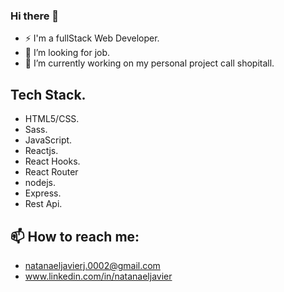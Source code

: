 ### Hi there 👋

- ⚡ I'm a fullStack Web Developer.
- 🌱 I’m looking for job.
- 🔭 I’m currently working on my personal project call shopitall.

## Tech Stack.
- HTML5/CSS.
- Sass.
- JavaScript.
- Reactjs.
- React Hooks.
- React Router
- nodejs.
- Express.
- Rest Api.

## 📫 How to reach me:

- natanaeljavierj.0002@gmail.com
- www.linkedin.com/in/natanaeljavier

<!--
**natanaeldev/natanaeldev** is a ✨ _special_ ✨ repository because its `README.md` (this file) appears on your GitHub profile.

Here are some ideas to get you started:

- 🔭 I’m currently working on ...
- 🌱 I’m currently learning ...
- 👯 I’m looking to collaborate on ...
- 🤔 I’m looking for help with ...
- 💬 Ask me about ...
- 📫 How to reach me: ...
- 😄 Pronouns: ...
- ⚡ Fun fact: ...
-->
